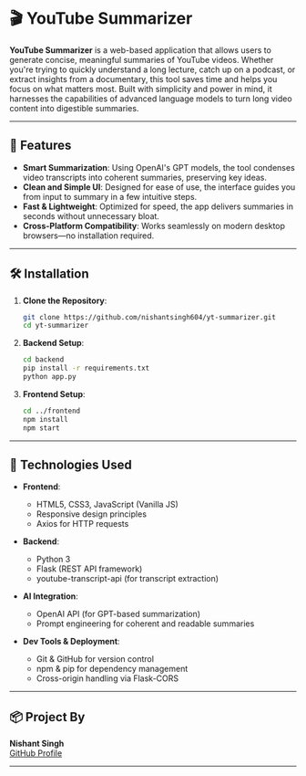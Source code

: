 # 🎬 YouTube Summarizer

**YouTube Summarizer** is a web-based application that allows users to generate concise, meaningful summaries of YouTube videos. Whether you're trying to quickly understand a long lecture, catch up on a podcast, or extract insights from a documentary, this tool saves time and helps you focus on what matters most. Built with simplicity and power in mind, it harnesses the capabilities of advanced language models to turn long video content into digestible summaries.

---

## 🚀 Features

- **Smart Summarization**: Using OpenAI's GPT models, the tool condenses video transcripts into coherent summaries, preserving key ideas.
- **Clean and Simple UI**: Designed for ease of use, the interface guides you from input to summary in a few intuitive steps.
- **Fast & Lightweight**: Optimized for speed, the app delivers summaries in seconds without unnecessary bloat.
- **Cross-Platform Compatibility**: Works seamlessly on modern desktop browsers—no installation required.

---

## 🛠️ Installation

1. **Clone the Repository**:
   ```bash
   git clone https://github.com/nishantsingh604/yt-summarizer.git
   cd yt-summarizer
   ```

2. **Backend Setup**:
   ```bash
   cd backend
   pip install -r requirements.txt
   python app.py
   ```

3. **Frontend Setup**:
   ```bash
   cd ../frontend
   npm install
   npm start
   ```

---

## 🤖 Technologies Used

- **Frontend**:
  - HTML5, CSS3, JavaScript (Vanilla JS)
  - Responsive design principles
  - Axios for HTTP requests

- **Backend**:
  - Python 3
  - Flask (REST API framework)
  - youtube-transcript-api (for transcript extraction)

- **AI Integration**:
  - OpenAI API (for GPT-based summarization)
  - Prompt engineering for coherent and readable summaries

- **Dev Tools & Deployment**:
  - Git & GitHub for version control
  - npm & pip for dependency management
  - Cross-origin handling via Flask-CORS

---

## 📦 Project By

**Nishant Singh**  
[GitHub Profile](https://github.com/nishantsingh604)

---

